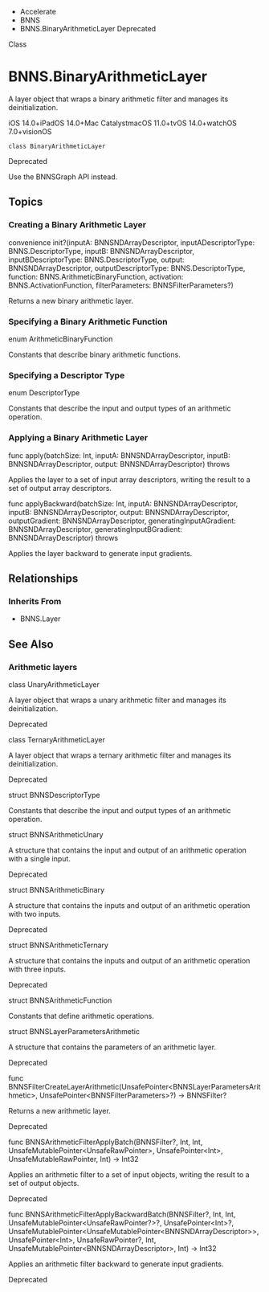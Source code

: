 

- Accelerate
- BNNS
-  BNNS.BinaryArithmeticLayer Deprecated

Class

# BNNS.BinaryArithmeticLayer

A layer object that wraps a binary arithmetic filter and manages its deinitialization.

iOS 14.0+iPadOS 14.0+Mac CatalystmacOS 11.0+tvOS 14.0+watchOS 7.0+visionOS

``` source
class BinaryArithmeticLayer
```

Deprecated

Use the BNNSGraph API instead.

## Topics

### Creating a Binary Arithmetic Layer

convenience init?(inputA: BNNSNDArrayDescriptor, inputADescriptorType: BNNS.DescriptorType, inputB: BNNSNDArrayDescriptor, inputBDescriptorType: BNNS.DescriptorType, output: BNNSNDArrayDescriptor, outputDescriptorType: BNNS.DescriptorType, function: BNNS.ArithmeticBinaryFunction, activation: BNNS.ActivationFunction, filterParameters: BNNSFilterParameters?)

Returns a new binary arithmetic layer.

### Specifying a Binary Arithmetic Function

enum ArithmeticBinaryFunction

Constants that describe binary arithmetic functions.

### Specifying a Descriptor Type

enum DescriptorType

Constants that describe the input and output types of an arithmetic operation.

### Applying a Binary Arithmetic Layer

func apply(batchSize: Int, inputA: BNNSNDArrayDescriptor, inputB: BNNSNDArrayDescriptor, output: BNNSNDArrayDescriptor) throws

Applies the layer to a set of input array descriptors, writing the result to a set of output array descriptors.

func applyBackward(batchSize: Int, inputA: BNNSNDArrayDescriptor, inputB: BNNSNDArrayDescriptor, output: BNNSNDArrayDescriptor, outputGradient: BNNSNDArrayDescriptor, generatingInputAGradient: BNNSNDArrayDescriptor, generatingInputBGradient: BNNSNDArrayDescriptor) throws

Applies the layer backward to generate input gradients.

## Relationships

### Inherits From

- BNNS.Layer

## See Also

### Arithmetic layers

class UnaryArithmeticLayer

A layer object that wraps a unary arithmetic filter and manages its deinitialization.

Deprecated

class TernaryArithmeticLayer

A layer object that wraps a ternary arithmetic filter and manages its deinitialization.

Deprecated

struct BNNSDescriptorType

Constants that describe the input and output types of an arithmetic operation.

struct BNNSArithmeticUnary

A structure that contains the input and output of an arithmetic operation with a single input.

Deprecated

struct BNNSArithmeticBinary

A structure that contains the inputs and output of an arithmetic operation with two inputs.

Deprecated

struct BNNSArithmeticTernary

A structure that contains the inputs and output of an arithmetic operation with three inputs.

Deprecated

struct BNNSArithmeticFunction

Constants that define arithmetic operations.

struct BNNSLayerParametersArithmetic

A structure that contains the parameters of an arithmetic layer.

Deprecated

func BNNSFilterCreateLayerArithmetic(UnsafePointer&lt;BNNSLayerParametersArithmetic>, UnsafePointer&lt;BNNSFilterParameters>?) -> BNNSFilter?

Returns a new arithmetic layer.

Deprecated

func BNNSArithmeticFilterApplyBatch(BNNSFilter?, Int, Int, UnsafeMutablePointer&lt;UnsafeRawPointer>, UnsafePointer&lt;Int>, UnsafeMutableRawPointer, Int) -> Int32

Applies an arithmetic filter to a set of input objects, writing the result to a set of output objects.

Deprecated

func BNNSArithmeticFilterApplyBackwardBatch(BNNSFilter?, Int, Int, UnsafeMutablePointer&lt;UnsafeRawPointer?>?, UnsafePointer&lt;Int>?, UnsafeMutablePointer&lt;UnsafeMutablePointer&lt;BNNSNDArrayDescriptor>>, UnsafePointer&lt;Int>, UnsafeRawPointer?, Int, UnsafeMutablePointer&lt;BNNSNDArrayDescriptor>, Int) -> Int32

Applies an arithmetic filter backward to generate input gradients.

Deprecated

